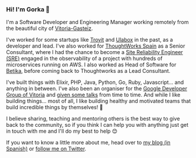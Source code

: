 ### Hi! I'm Gorka 👋

I'm a Software Developer and Engineering Manager working remotely from the beautiful city of [Vitoria-Gasteiz](https://www.vitoria-gasteiz.org/we001/was/we001Action.do?idioma=en&accionWe001=ficha&accion=turismo).

I've worked for some startups like [Trovit](https://trovit.com) and [Ulabox](https://ulabox.com) in the past, as a developer and lead. I've also worked for [ThoughtWorks Spain](https://www.thoughtworks.com/locations/spain) as a Senior Consultant, where I had the chance to become a [Site Reliability Engineer (SRE)](https://landing.google.com/sre/) engaged in the observability of a project with hundreds of microservices running on AWS. I also worked as Head of Software for [Betika](https://www.betika.com/), before coming back to Thoughtworks as a Lead Consultant.

I've built things with Elixir, PHP, Java, Python, Go, Ruby, Javascript... and anything in between. I've also been an organiser for the [Google Developer Group of Vitoria](https://www.meetup.com/es-ES/GDG-Vitoria/) and [given some talks](https://speakerdeck.com/gorkaio/site-reliability-engineering) from time to time. And while I like building things... most of all, I like building healthy and motivated teams that build incredible things by themselves! 🚀

I believe sharing, teaching and mentoring others is the best way to give back to the community, so if you think I can help you with anything just get in touch with me and I'll do my best to help 😊

If you want to know a little more about me, head over to [my blog (in Spanish)](https://gorka.io) or [follow me on Twitter](https://twitter.com/gorkaio).
